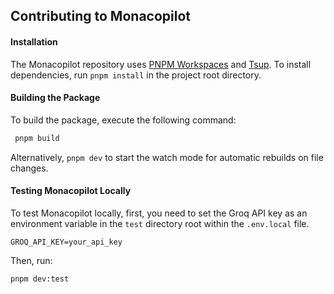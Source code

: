 ## Contributing to Monacopilot

#### Installation

The Monacopilot repository uses [PNPM Workspaces](https://pnpm.io/workspaces) and [Tsup](https://tsup.egoist.dev/). To install dependencies, run `pnpm install` in the project root directory.

#### Building the Package

To build the package, execute the following command:

```bash
 pnpm build
```

Alternatively, `pnpm dev` to start the watch mode for automatic rebuilds on file changes.

#### Testing Monacopilot Locally

To test Monacopilot locally, first, you need to set the Groq API key as an environment variable in the `test` directory root within the `.env.local` file.

```plaintext
GROQ_API_KEY=your_api_key
```

Then, run:

```bash
pnpm dev:test
```
